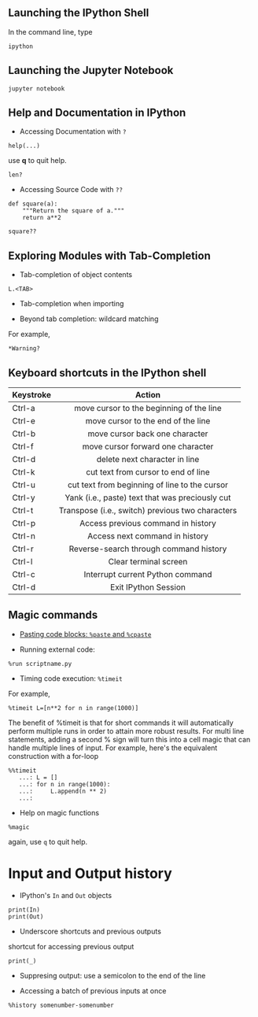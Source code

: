 ## Launching the IPython Shell

In the command line, type 
```
ipython 
```
## Launching the Jupyter Notebook

```
jupyter notebook
```

## Help and Documentation in IPython 

- Accessing Documentation with ```?```

```
help(...)
```

use **q** to quit help. 


```
len?
```

- Accessing Source Code with ```??```

```
def square(a):
    """Return the square of a."""
    return a**2

square??
```

## Exploring Modules with Tab-Completion 

- Tab-completion of object contents 

```
L.<TAB>
```
- Tab-completion when importing 

- Beyond tab completion: wildcard matching 

For example, 

```
*Warning?
```


## Keyboard shortcuts in the IPython shell

| Keystroke     | Action        | 
| ------------- |:-------------:| 
| Ctrl-a        | move cursor to the beginning of the line  | 
| Ctrl-e        | move cursor to the end of the line    |  
| Ctrl-b        | move cursor back one character   |  
| Ctrl-f        | move cursor forward one character |
| Ctrl-d         | delete next character in line |
| Ctrl-k   | cut text from cursor to end of line |
| Ctrl-u   | cut text from beginning of line to the cursor |
| Ctrl-y   | Yank (i.e., paste) text that was preciously cut|
| Ctrl-t   | Transpose (i.e., switch) previous two characters |
| Ctrl-p   | Access previous command in history  |
| Ctrl-n   | Access next command in history      |
| Ctrl-r   | Reverse-search through command history |
| Ctrl-l   | Clear terminal screen   |
| Ctrl-c   | Interrupt current Python command |
| Ctrl-d   | Exit IPython Session            |


## Magic commands 

- [Pasting code blocks: ```%paste``` and ```%cpaste```](https://jakevdp.github.io/PythonDataScienceHandbook/01.03-magic-commands.html)

- Running external code: 
```
%run scriptname.py
```

- Timing code execution: ```%timeit```

For example, 

```
%timeit L=[n**2 for n in range(1000)]
```

The benefit of %timeit is that for short commands it will automatically perform multiple runs in order to attain more robust results. For multi line statements, adding a second % sign will turn this into a cell magic that can handle multiple lines of input. For example, here's the equivalent construction with a for-loop

```
%%timeit
   ...: L = []
   ...: for n in range(1000):
   ...:     L.append(n ** 2)
   ...: 
```
- Help on magic functions

```
%magic
```

again, use ```q``` to quit help. 

# Input and Output history

- IPython's ```In``` and ```Out``` objects 

```
print(In)
print(Out)
```

- Underscore shortcuts and previous outputs 

shortcut for accessing previous output 
```
print(_)
```
- Suppresing output: use a semicolon to the end of the line


- Accessing a batch of previous inputs at once
```
%history somenumber-somenumber
```









